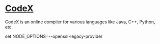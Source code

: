# [CodeX](https://codex.jaagrav.in)

CodeX is an online compiler for various languages like Java, C++, Python, etc.

set NODE_OPTIONS=--openssl-legacy-provider

